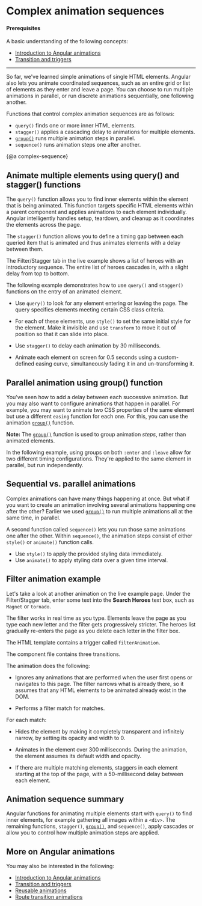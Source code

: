 # Complex animation sequences

#### Prerequisites

A basic understanding of the  following concepts:

* [Introduction to Angular animations](guide/animations)
* [Transition and triggers](guide/transition-and-triggers)

<hr>

So far, we've learned simple animations of single HTML elements. Angular also lets you animate coordinated sequences, such as an entire grid or list of elements as they enter and leave a page. You can choose to run multiple animations in parallel, or run discrete animations sequentially, one following another.

Functions that control complex animation sequences are as follows:

* `query()` finds one or more inner HTML elements.
* `stagger()` applies a cascading delay to animations for multiple elements.
* [`group()`](api/animations/group) runs multiple animation steps in parallel.
* `sequence()` runs animation steps one after another.

{@a complex-sequence}

## Animate multiple elements using query() and stagger() functions

The `query()` function allows you to find inner elements within the element that is being animated. This function targets specific HTML elements within a parent component and applies animations to each element individually. Angular intelligently handles setup, teardown, and cleanup as it coordinates the elements across the page.

The `stagger()` function allows you to define a timing gap between each queried item that is animated and thus animates elements with a delay between them.

The Filter/Stagger tab in the live example shows a list of heroes with an introductory sequence. The entire list of heroes cascades in, with a slight delay from top to bottom.

The following example demonstrates how to use `query()` and `stagger()` functions on the entry of an animated element.

* Use `query()` to look for any element entering or leaving the page. The query specifies elements meeting certain CSS class criteria.

* For each of these elements, use `style()` to set the same initial style for the element. Make it invisible and use `transform` to move it out of position so that it can slide into place.

* Use `stagger()` to delay each animation by 30 milliseconds.

* Animate each element on screen for 0.5 seconds using a custom-defined easing curve, simultaneously fading it in and un-transforming it.

<code-example path="animations/src/app/hero-list-page.component.ts" header="src/app/hero-list-page.component.ts" region="page-animations" language="typescript" linenums="false"></code-example>

## Parallel animation using group() function

You've seen how to add a delay between each successive animation. But you may also want to configure animations that happen in parallel. For example, you may want to animate two CSS properties of the same element but use a different `easing` function for each one. For this, you can use the animation [`group()`](api/animations/group) function.

<div class="alert is-helpful">

**Note:** The [`group()`](api/animations/group) function is used to group animation *steps*, rather than animated elements.
</div>

In the following example, using groups on both `:enter` and `:leave` allow for two different timing configurations. They're applied to the same element in parallel, but run independently.

<code-example path="animations/src/app/hero-list-groups.component.ts" region="animationdef" header="src/app/hero-list-groups.component.ts (excerpt)" language="typescript" linenums="false"></code-example>

## Sequential vs. parallel animations

Complex animations can have many things happening at once. But what if you want to create an animation involving several animations happening one after the other? Earlier we used [`group()`](api/animations/group) to run multiple animations all at the same time, in parallel.

A second function called `sequence()` lets you run those same animations one after the other. Within `sequence()`, the animation steps consist of either `style()` or `animate()` function calls.

* Use `style()` to apply the provided styling data immediately.
* Use `animate()` to apply styling data over a given time interval.

## Filter animation example

Let's take a look at another animation on the live example page. Under the Filter/Stagger tab, enter some text into the **Search Heroes** text box, such as `Magnet` or `tornado`.

The filter works in real time as you type. Elements leave the page as you type each new letter and the filter gets progressively stricter. The heroes list gradually re-enters the page as you delete each letter in the filter box.

The HTML template contains a trigger called `filterAnimation`.

<code-example path="animations/src/app/hero-list-page.component.html" header="src/app/hero-list-page.component.html" region="filter-animations"></code-example>

The component file contains three transitions.

<code-example path="animations/src/app/hero-list-page.component.ts" header="src/app/hero-list-page.component.ts" region="filter-animations" language="typescript" linenums="false"></code-example>

The animation does the following:

* Ignores any animations that are performed when the user first opens or navigates to this page. The filter narrows what is already there, so it assumes that any HTML elements to be animated already exist in the DOM.

* Performs a filter match for matches.

For each match:

* Hides the element by making it completely transparent and infinitely narrow, by setting its opacity and width to 0.

* Animates in the element over 300 milliseconds. During the animation, the element assumes its default width and opacity.

* If there are multiple matching elements, staggers in each element starting at the top of the page, with a 50-millisecond delay between each element.

## Animation sequence summary

Angular functions for animating multiple elements start with `query()` to find inner elements, for example gathering all images within a `<div>`. The remaining functions, `stagger()`, [`group()`](api/animations/group), and `sequence()`, apply cascades or allow you to control how multiple animation steps are applied.

## More on Angular animations

You may also be interested in the following:

* [Introduction to Angular animations](guide/animations)
* [Transition and triggers](guide/transition-and-triggers)
* [Reusable animations](guide/reusable-animations)
* [Route transition animations](guide/route-animations)